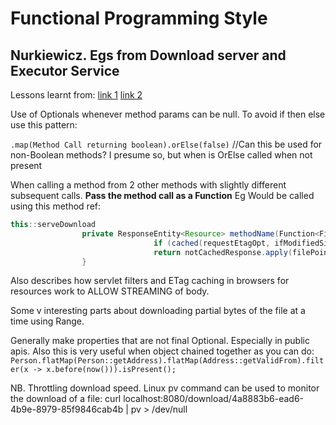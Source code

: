 # Functional Programming Style

## Nurkiewicz. Egs from Download server and Executor Service
Lessons learnt from:
[link 1](http://www.nurkiewicz.com/2015/06/writing-download-server-part-ii-headers.html)
[link 2](http://www.nurkiewicz.com/2014/11/executorservice-10-tips-and-tricks.html)

Use of Optionals whenever method params can be null.
To avoid if then else use this pattern:<p>
`.map(Method Call returning boolean).orElse(false)` //Can this be used for non-Boolean methods? I presume so, but when is OrElse called when not present

When calling a method from 2 other methods with slightly different subsequent calls. **Pass the method call as a Function**
Eg Would be called using this method ref: 
```java
this::serveDownload
                private ResponseEntity<Resource> methodName(Function<FilePointer, ResponseEntity<Resource>> notCachedResponse) {
                                if (cached(requestEtagOpt, ifModifiedSinceOpt))  notModified(filePointer);
                                return notCachedResponse.apply(filePointer);  **//See how this then calls 1 or more methods defined by the caller**
                }
```

Also describes how servlet filters and ETag caching in browsers for resources work to ALLOW STREAMING of body.

Some v interesting parts about downloading partial bytes of the file at a time using Range.

Generally make properties that are not final Optional. Especially in public apis. Also this is very useful when object chained together as you can do:
`Person.flatMap(Person::getAddress).flatMap(Address::getValidFrom).filter(x -> x.before(now())).isPresent();`

NB. Throttling download speed. Linux pv command can be used to monitor the download of a file:
curl localhost:8080/download/4a8883b6-ead6-4b9e-8979-85f9846cab4b | pv > /dev/null
